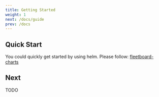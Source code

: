 ```yaml
---
title: Getting Started
weight: 1
next: /docs/guide
prev: /docs
---
```


## Quick Start 

You could quickly get started by using helm. Please follow: [fleetboard-charts](https://fleetboard-io.github.io/fleetboard-charts/)

## Next
TODO
